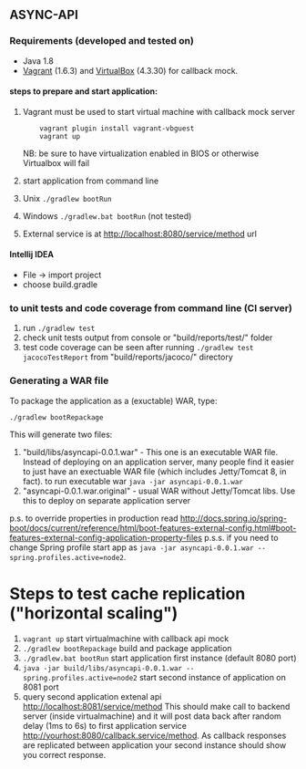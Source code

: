 ## ASYNC-API

### Requirements (developed and tested on)

*   Java 1.8
*   [Vagrant](http://www.vagrantup.com/ "http://www.vagrantup.com/") (1.6.3) and [VirtualBox](https://www.virtualbox.org/ "https://www.virtualbox.org/") (4.3.30) for callback mock. 

#### steps to prepare and start application:
1. Vagrant must be used to start virtual machine with callback mock server
   
           vagrant plugin install vagrant-vbguest
           vagrant up
   NB: be sure to have virtualization enabled in BIOS or otherwise Virtualbox will fail     
1. start application from command line
  1. Unix `./gradlew bootRun`
  2. Windows `./gradlew.bat bootRun` (not tested)
       
1. External service is at <http://localhost:8080/service/method> url     

#### Intellij IDEA
* File -> import project
* choose build.gradle

### to unit tests and code coverage from command line (CI server)
 1. run `./gradlew test`
 1. check unit tests output from console or "build/reports/test/" folder
 1. test code coverage can be seen after running `./gradlew test jacocoTestReport` from "build/reports/jacoco/" directory
 
### Generating a WAR file
To package the application as a (exuctable) WAR, type:

`./gradlew bootRepackage`

This will generate two files:

1. "build/libs/asyncapi-0.0.1.war" - This one is an executable WAR file. Instead of deploying on an application server, many people find it easier to just have an exectuable WAR file (which includes Jetty/Tomcat 8, in fact).
  to run executable war `java -jar asyncapi-0.0.1.war`
2. "asyncapi-0.0.1.war.original" - usual WAR without Jetty/Tomcat libs. Use this to deploy on separate application server

p.s. to override properties in production read <http://docs.spring.io/spring-boot/docs/current/reference/html/boot-features-external-config.html#boot-features-external-config-application-property-files>
p.s.s. if you need to change Spring profile start app as `java -jar asyncapi-0.0.1.war --spring.profiles.active=node2`.

# Steps to test cache replication ("horizontal scaling")
1. `vagrant up` start virtualmachine with callback api mock 
1. `./gradlew bootRepackage` build and package application 
1. `./gradlew.bat bootRun` start application first instance (default 8080 port)
1. `java -jar build/libs/asyncapi-0.0.1.war --spring.profiles.active=node2` start second instance of application on 8081 port
1. query second application extenal api <http://localhost:8081/service/method> This should make call to backend server (inside virtualmachine) and it will post data back after random delay (1ms to 6s) to first application service <http://yourhost:8080/callback.service/method>. As callback responses are replicated between application your second instance should show you correct response. 
 